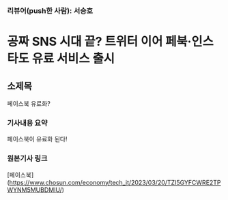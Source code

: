 ### 리뷰어(push한 사람): 서승호


# 공짜 SNS 시대 끝? 트위터 이어 페북·인스타도 유료 서비스 출시



## 소제목
페이스북 유료화?


### 기사내용 요약
페이스북이 유료화 된다!


### 원본기사 링크
[페이스북] (https://www.chosun.com/economy/tech_it/2023/03/20/TZI5GYFCWRE2TPWYNM5MUBDMIU/)
